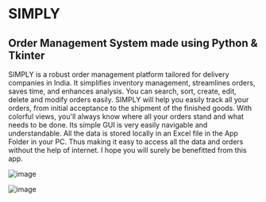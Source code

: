 # SIMPLY
## Order Management System made using Python & Tkinter

SIMPLY is a robust order management platform tailored for delivery companies in India. It simplifies inventory management, streamlines orders, saves time, and enhances analysis. You can search, sort, create, edit, delete and modify orders easily. SIMPLY will help you easily track all your orders, from initial acceptance to the shipment of the finished goods. With colorful views, you'll always know where all your orders stand and what needs to be done. Its simple GUI is very easily navigable and understandable. All the data is stored locally in an Excel file in the App Folder in your PC. Thus making it easy to access all the data and orders without the help of internet. I hope you will surely be benefitted from this app.


![image](https://github.com/subhojitghosh712/SIMPLY/assets/69459860/37e5aabb-4618-432f-a282-ba14bb322209)

![image](https://github.com/subhojitghosh712/SIMPLY/assets/69459860/7e596244-343a-4fb9-9168-86d909d1882b)

